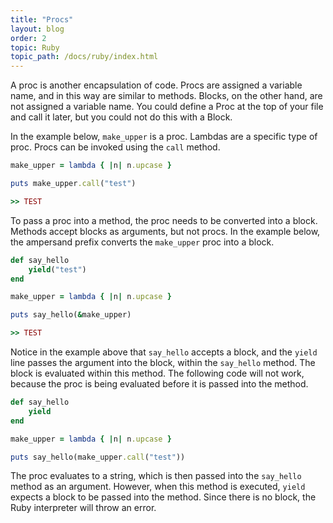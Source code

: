 ```yaml
---
title: "Procs"
layout: blog
order: 2
topic: Ruby
topic_path: /docs/ruby/index.html
---
```

A proc is another encapsulation of code. Procs are assigned a variable name, and in this way are similar to methods. Blocks, on the other hand, are not assigned a variable name. You could define a Proc at the top of your file and call it later, but you could not do this with a Block.

In the example below, `make_upper` is a proc. Lambdas are a specific type of proc. Procs can be invoked using the `call` method.
```ruby
make_upper = lambda { |n| n.upcase }

puts make_upper.call("test")

>> TEST
```

To pass a proc into a method, the proc needs to be converted into a block. Methods accept blocks as arguments, but not procs. In the example below, the ampersand prefix converts the `make_upper` proc into a block.
```ruby
def say_hello
    yield("test")
end

make_upper = lambda { |n| n.upcase }

puts say_hello(&make_upper)

>> TEST
```

Notice in the example above that `say_hello` accepts a block, and the `yield` line passes the argument into the block, within the `say_hello` method. The block is evaluated within this method. The following code will not work, because the proc is being evaluated before it is passed into the method.

```ruby
def say_hello
    yield
end

make_upper = lambda { |n| n.upcase }

puts say_hello(make_upper.call("test"))
```

The proc evaluates to a string, which is then passed into the `say_hello` method as an argument. However, when this method is executed, `yield`  expects a block to be passed into the method. Since there is no block, the Ruby interpreter will throw an error.